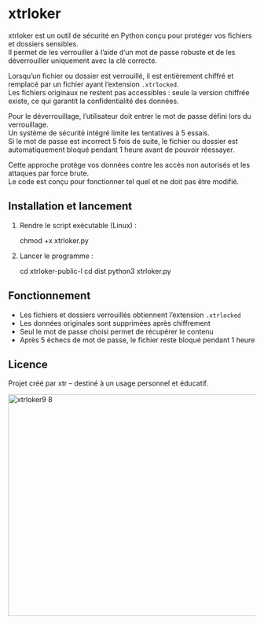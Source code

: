 # xtrloker

xtrloker est un outil de sécurité en Python conçu pour protéger vos fichiers et dossiers sensibles.  
Il permet de les verrouiller à l’aide d’un mot de passe robuste et de les déverrouiller uniquement avec la clé correcte.  

Lorsqu’un fichier ou dossier est verrouillé, il est entièrement chiffré et remplacé par un fichier ayant l’extension `.xtrlocked`.  
Les fichiers originaux ne restent pas accessibles : seule la version chiffrée existe, ce qui garantit la confidentialité des données.  

Pour le déverrouillage, l’utilisateur doit entrer le mot de passe défini lors du verrouillage.  
Un système de sécurité intégré limite les tentatives à 5 essais.  
Si le mot de passe est incorrect 5 fois de suite, le fichier ou dossier est automatiquement bloqué pendant 1 heure avant de pouvoir réessayer.  

Cette approche protège vos données contre les accès non autorisés et les attaques par force brute.  
Le code est conçu pour fonctionner tel quel et ne doit pas être modifié.  

## Installation et lancement

1. Rendre le script exécutable (Linux) :  

   chmod +x xtrloker.py
   

2. Lancer le programme : 

   cd xtrloker-public-l
   cd dist
   python3 xtrloker.py
   

## Fonctionnement

- Les fichiers et dossiers verrouillés obtiennent l’extension `.xtrlocked`  
- Les données originales sont supprimées après chiffrement  
- Seul le mot de passe choisi permet de récupérer le contenu  
- Après 5 échecs de mot de passe, le fichier reste bloqué pendant 1 heure  

## Licence

Projet créé par xtr – destiné à un usage personnel et éducatif.

<img width="748" height="451" alt="xtrloker9 8" src="https://github.com/user-attachments/assets/2df72024-ddea-466b-b68f-02b73abf7d47" />

